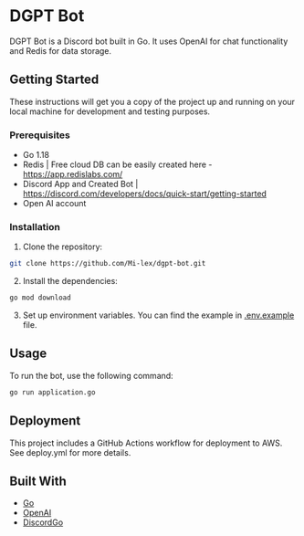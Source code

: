 # DGPT Bot

DGPT Bot is a Discord bot built in Go. It uses OpenAI for chat functionality and Redis for data storage.

## Getting Started

These instructions will get you a copy of the project up and running on your local machine for development and testing purposes.

### Prerequisites

- Go 1.18
- Redis | Free cloud DB can be easily created here - https://app.redislabs.com/
- Discord App and Created Bot | https://discord.com/developers/docs/quick-start/getting-started
- Open AI account

### Installation

1. Clone the repository:
```sh
git clone https://github.com/Mi-lex/dgpt-bot.git
```
2. Install the dependencies:
```sh
go mod download
```
3. Set up environment variables. You can find the example in [.env.example](./.env.example) file.

## Usage

To run the bot, use the following command:
```sh
go run application.go
```

## Deployment

This project includes a GitHub Actions workflow for deployment to AWS. See deploy.yml for more details.

## Built With

* [Go](https://go.dev/)
* [OpenAI](https://github.com/sashabaranov/go-openai)
* [DiscordGo](https://github.com/bwmarrin/discordgo)